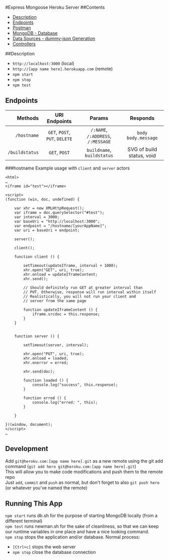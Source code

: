 #Express Mongoose Heroku Server
##Contents
* [Description](#Description)
* [Endpoints](#Endpoints)  
* [Postman](postman/)  
* [MongoDB - Database](models/)  
* [Data Sources - dummy-json Generation](data_templates/)  
* [Controllers](controllers/)  

##Description
* `http://localhost:3000`  (local)  
* `http://[app name here].herokuapp.com`  (remote)  
* `npm start`  
* `npm stop`  
* `npm test`  

## Endpoints  
| Methods | URI Endpoints | Params | Responds |
|--------:|:-------------:|:------:|:--------:|
| `/hostname` | `GET`, `POST`, `PUT`, `DELETE` | `/:NAME`, `/:ADDRESS`, `/:MESSAGE` | `body` `body.message` | `{response}` Entry |
| `/buildstatus` | `GET`, `POST` | `buildname`, `buildstatus` | SVG of build status, void |  

###hostname
Example usage with `client` and `server` actors  
```
<html>
…
<iframe id="test"></iframe>

<script>
(function (win, doc, undefined) {

	var xhr = new XMLHttpRequest();
	var iframe = doc.querySelector("#test");
	var interval = 3000;
	var baseUri = "http://localhost:3000";
	var endpoint = "/hostname/[yourAppName]";
	var uri = baseUri + endpoint;

	server();

	client();

	function client () {

		setTimeout(updateIframe, interval + 1000);
		xhr.open("GET", uri, true);
		xhr.onload = updateIframeContent;
		xhr.send();

		// Should definitely run GET at greater interval than
		// PUT. Otherwise, response will run interval within itself
		// Realistically, you will not run your client and
		// server from the same page

		function updateIframeContent () {
			iframe.srcdoc = this.response;
		}
	}


	function server () {

		setTimeout(server, interval);

		xhr.open("PUT", uri, true);
		xhr.onload = loaded;
		xhr.onerror = erred;

		xhr.send(doc);

		function loaded () {
			console.log("success", this.response);
		}

		function erred () {
			console.log("erred: ", this);
		}

	}

})(window, document);
</script>
…

```

## Development
Add `git@heroku.com:[app name here].git` as a new remote  using the git add command (`git add hero git@heroku.com:[app name here].git`)  
This will allow you to make code modifications and push them to the remote repo  
Just `add`, `commit` and `push` as normal, but don't forget to also `git push hero` (or whatever you've named the remote)  

## Running This App
`npm start` runs db.sh for the purpose of starting MongoDB locally (from a different terminal)  
`npm test` runs newman.sh for the sake of cleanliness, so that we can keep our runtime variables in one place and have a nice looking command.  
`npm stop` stops the application and/or database. Normal process:
* `[Ctrl+c]` stops the web server  
* `npm stop` close the database connection  
